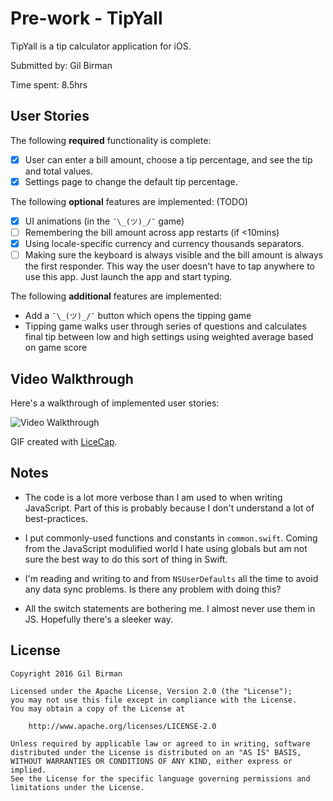 # Pre-work - TipYall

TipYall is a tip calculator application for iOS.

Submitted by: Gil Birman

Time spent: 8.5hrs

## User Stories

The following **required** functionality is complete:

* [X] User can enter a bill amount, choose a tip percentage, and see the tip and total values.
* [X] Settings page to change the default tip percentage.

The following **optional** features are implemented: (TODO)
* [X] UI animations (in the `¯\_(ツ)_/¯` game)
* [ ] Remembering the bill amount across app restarts (if <10mins)
* [X] Using locale-specific currency and currency thousands separators.
* [ ] Making sure the keyboard is always visible and the bill amount is always the first responder. This way the user doesn't have to tap anywhere to use this app. Just launch the app and start typing.

The following **additional** features are implemented:

* Add a `¯\_(ツ)_/¯` button which opens the tipping game
* Tipping game walks user through series of questions and calculates final tip between low and high settings
using weighted average based on game score

## Video Walkthrough 

Here's a walkthrough of implemented user stories:

<img src='http://i.imgur.com/U8ebsAg.gif' title='Video Walkthrough' width='' alt='Video Walkthrough' />

GIF created with [LiceCap](http://www.cockos.com/licecap/).

## Notes

- The code is a lot more verbose than I am used to when writing JavaScript.
Part of this is probably because I don't understand a lot of best-practices.

- I put commonly-used functions and constants in `common.swift`. Coming from the JavaScript
modulified world I hate using globals but am not sure the best way to do this sort of thing
in Swift.

- I'm reading and writing to and from `NSUserDefaults` all the time to avoid any data
sync problems. Is there any problem with doing this?

- All the switch statements are bothering me. I almost never use them in JS. Hopefully there's a sleeker way.

## License

    Copyright 2016 Gil Birman

    Licensed under the Apache License, Version 2.0 (the "License");
    you may not use this file except in compliance with the License.
    You may obtain a copy of the License at

        http://www.apache.org/licenses/LICENSE-2.0

    Unless required by applicable law or agreed to in writing, software
    distributed under the License is distributed on an "AS IS" BASIS,
    WITHOUT WARRANTIES OR CONDITIONS OF ANY KIND, either express or implied.
    See the License for the specific language governing permissions and
    limitations under the License.
